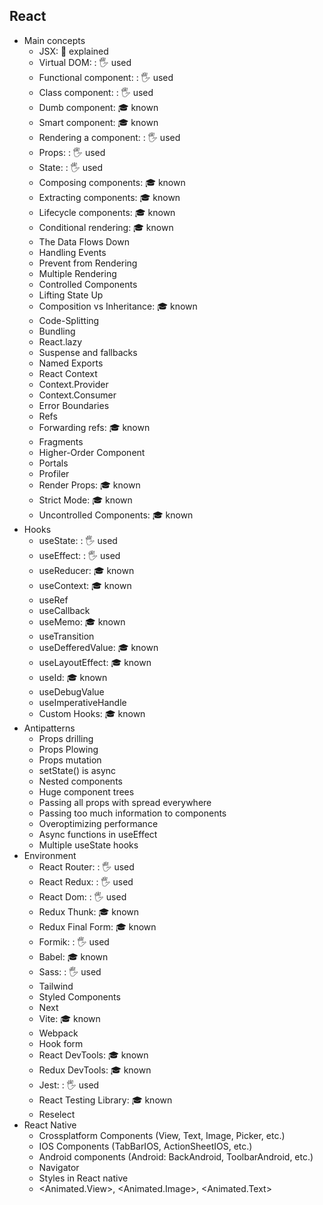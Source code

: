 ## React

- Main concepts
  - JSX: 🙋 explained
  - Virtual DOM: \: 🖐️ used
  - Functional component: \: 🖐️ used
  - Class component: \: 🖐️ used
  - Dumb component: 🎓 known
  - Smart component: 🎓 known
  - Rendering a component: \: 🖐️ used
  - Props: \: 🖐️ used
  - State: \: 🖐️ used
  - Composing components: 🎓 known
  - Extracting components: 🎓 known
  - Lifecycle components: 🎓 known
  - Conditional rendering: 🎓 known
  - The Data Flows Down
  - Handling Events
  - Prevent from Rendering
  - Multiple Rendering
  - Controlled Components
  - Lifting State Up
  - Composition vs Inheritance: 🎓 known
  - Code-Splitting
  - Bundling
  - React.lazy
  - Suspense and fallbacks
  - Named Exports
  - React Context
  - Context.Provider
  - Context.Consumer
  - Error Boundaries
  - Refs
  - Forwarding refs: 🎓 known
  - Fragments
  - Higher-Order Component
  - Portals
  - Profiler
  - Render Props: 🎓 known
  - Strict Mode: 🎓 known
  - Uncontrolled Components: 🎓 known
- Hooks
  - useState: \: 🖐️ used
  - useEffect: \: 🖐️ used
  - useReducer: 🎓 known
  - useContext: 🎓 known
  - useRef
  - useCallback
  - useMemo: 🎓 known
  - useTransition
  - useDefferedValue: 🎓 known
  - useLayoutEffect: 🎓 known
  - useId: 🎓 known
  - useDebugValue
  - useImperativeHandle
  - Custom Hooks: 🎓 known
- Antipatterns
  - Props drilling
  - Props Plowing
  - Props mutation
  - setState() is async
  - Nested components
  - Huge component trees
  - Passing all props with spread everywhere
  - Passing too much information to components
  - Overoptimizing performance
  - Async functions in useEffect
  - Multiple useState hooks
- Environment
  - React Router: \: 🖐️ used
  - React Redux: \: 🖐️ used
  - React Dom: \: 🖐️ used
  - Redux Thunk: 🎓 known
  - Redux Final Form: 🎓 known
  - Formik: \: 🖐️ used
  - Babel: 🎓 known
  - Sass: \: 🖐️ used
  - Tailwind
  - Styled Components
  - Next
  - Vite: 🎓 known
  - Webpack
  - Hook form
  - React DevTools: 🎓 known
  - Redux DevTools: 🎓 known
  - Jest: \: 🖐️ used
  - React Testing Library: 🎓 known
  - Reselect
- React Native
  - Crossplatform Components (View, Text, Image, Picker, etc.)
  - IOS Components (TabBarIOS, ActionSheetIOS, etc.)
  - Android components (Android: BackAndroid, ToolbarAndroid, etc.)
  - Navigator
  - Styles in React native
  - <Animated.View>, <Animated.Image>, <Animated.Text>
